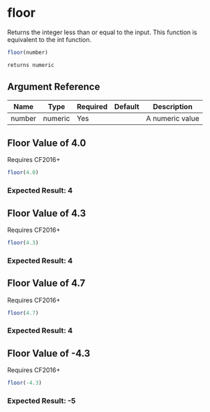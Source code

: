 # floor

Returns the integer less than or equal to the input. This function is equivalent to the int function.

```javascript
floor(number)
```

```javascript
returns numeric
```

## Argument Reference

| Name | Type | Required | Default | Description |
| --- | --- | --- | --- | --- |
| number | numeric | Yes |  | A numeric value |

## Floor Value of 4.0

Requires CF2016+

```javascript
floor(4.0)
```

### Expected Result: 4

## Floor Value of 4.3

Requires CF2016+

```javascript
floor(4.3)
```

### Expected Result: 4

## Floor Value of 4.7

Requires CF2016+

```javascript
floor(4.7)
```

### Expected Result: 4

## Floor Value of -4.3

Requires CF2016+

```javascript
floor(-4.3)
```

### Expected Result: -5
